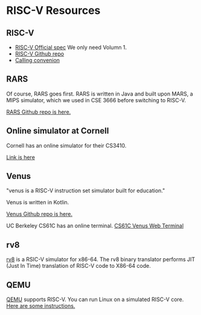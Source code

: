 # RISC-V Resources

## RISC-V 

* [RISC-V Official spec](https://riscv.org/technical/specifications/) 
We only need Volumn 1.
* [RISC-V Github repo](https://github.com/riscv/riscv-isa-manual)
* [Calling convenion](https://github.com/riscv/riscv-elf-psabi-doc/blob/master/riscv-elf.md)

## RARS

Of course, RARS goes first. RARS is written in Java and built upon MARS, 
a MIPS simulator, which we used in CSE 3666 before switching to RISC-V.

[RARS Github repo is here.](https://github.com/TheThirdOne/rars)


## Online simulator at Cornell

Cornell has an online simulator for their CS3410. 

[Link is here](https://www.cs.cornell.edu/courses/cs3410/2019sp/riscv/interpreter/) 

## Venus

"venus is a RISC-V instruction set simulator built for education."

Venus is written in Kotlin.

[Venus Github repo is here.](https://github.com/kvakil/venus)

UC Berkeley CS61C has an online terminal. 
[CS61C Venus Web Terminal](https://venus.cs61c.org/)

## rv8

[rv8](https://michaeljclark.github.io/) is a RSIC-V simulator for x86-64.  The
rv8 binary translator performs JIT (Just In Time) translation of RISC-V code to
X86-64 code.

## QEMU

[QEMU](https://wiki.qemu.org/Documentation/Platforms/RISCV) supports RISC-V.
You can run Linux on a simulated RISC-V core. 
[Here are some instructions.](https://risc-v-getting-started-guide.readthedocs.io/en/latest/linux-qemu.html)

